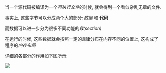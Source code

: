 当一个源代码被编译为一个*可执行文件*的时候, 就会得到一个看似杂乱无章的文件.

事实上, 这些字节可以分成两个大的部分: *数据* 和 **代码**

而数据可以进一步分为很多不同功能的*段(section)*

在运行的时候, 这些数据就会按照一定的规律分布在内存不同的位置上, 这构成了程序的*内存布局*

详细的各部分的作用如下图所示:

![](https://picture-bed-1301848969.cos.ap-shanghai.myqcloud.com/20220418190541.png)

